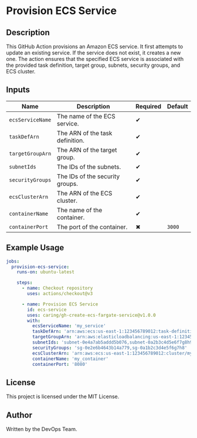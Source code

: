 # Provision ECS Service

## Description

This GitHub Action provisions an Amazon ECS service. It first attempts to update an existing service. If the service does not exist, it creates a new one. The action ensures that the specified ECS service is associated with the provided task definition, target group, subnets, security groups, and ECS cluster.

## Inputs

| Name                  | Description                                                  | Required | Default                  |
| --------------------- | ------------------------------------------------------------ | -------- | ------------------------ |
| `ecsServiceName`      | The name of the ECS service.                                | ✔        |                          |
| `taskDefArn`          | The ARN of the task definition.                              | ✔        |                          |
| `targetGroupArn`      | The ARN of the target group.                                 | ✔        |                          |
| `subnetIds`           | The IDs of the subnets.                                      | ✔        |                          |
| `securityGroups`      | The IDs of the security groups.                              | ✔        |                          |
| `ecsClusterArn`       | The ARN of the ECS cluster.                                  | ✔        |                          |
| `containerName`       | The name of the container.                                   | ✔        |                          |
| `containerPort`       | The port of the container.                                   | ✖        | `3000`                   |

## Example Usage

```yaml
jobs:
  provision-ecs-service:
    runs-on: ubuntu-latest

    steps:
      - name: Checkout repository
        uses: actions/checkout@v3

      - name: Provision ECS Service
        id: ecs-service
        uses: caring/gh-create-ecs-fargate-service@v1.0.0
        with:
          ecsServiceName: 'my_service'
          taskDefArn: 'arn:aws:ecs:us-east-1:123456789012:task-definition/my-task:1'
          targetGroupArn: 'arn:aws:elasticloadbalancing:us-east-1:123456789012:targetgroup/my-targets/73e2d6bc24d8a067'
          subnetIds: 'subnet-0e4a7ab5addd5b076,subnet-0a2b3c4d5e6f7g8h9'
          securityGroups: 'sg-0e2e6b4643b14a779,sg-0a1b2c3d4e5f6g7h8'
          ecsClusterArn: 'arn:aws:ecs:us-east-1:123456789012:cluster/my-cluster'
          containerName: 'my_container'
          containerPort: '8080'
```

## License

This project is licensed under the MIT License.

## Author

Written by the DevOps Team.